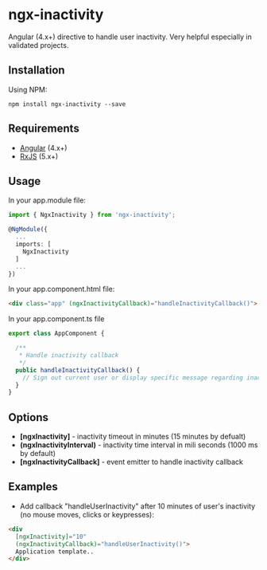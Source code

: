 # ngx-inactivity
Angular (4.x+) directive to handle user inactivity. Very helpful especially in validated projects.


## Installation
Using NPM:
```
npm install ngx-inactivity --save
```


## Requirements
 - [Angular](https://github.com/angular/angular) (4.x+)
 - [RxJS](https://github.com/Reactive-Extensions/RxJS)  (5.x+)

## Usage
In your app.module file:
```ts
import { NgxInactivity } from 'ngx-inactivity';

@NgModule({
  ...
  imports: [
    NgxInactivity
  ]
  ...
})
```


In your app.component.html file:
```html
<div class="app" (ngxInactivityCallback)="handleInactivityCallback()">
```

In your app.component.ts file
```ts
export class AppComponent {

  /**
   * Handle inactivity callback
   */
  public handleInactivityCallback() {
    // Sign out current user or display specific message regarding inactivity
  }
}
```


## Options
- **[ngxInactivity]** - inactivity timeout in minutes (15 minutes by defualt)
- **(ngxInactivityInterval)** - inactivity time interval in mili seconds (1000 ms by default)
- **[ngxInactivityCallback]** - event emitter to handle inactivity callback


## Examples
- Add callback "handleUserInactivity" after 10 minutes of user's inactivity (no mouse moves, clicks or keypresses):
```html
<div
  [ngxInactivity]="10"
  (ngxInactivityCallback)="handleUserInactivity()">
  Application template..
</div>
```
